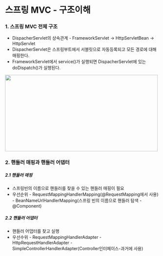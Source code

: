 # 스프링 MVC - 구조이해
### 1. 스프링 MVC 전체 구조
+ DispacherServlet의 상속관계 - FrameworkServlet -> HttpServletBean -> HttpServlet
+ DispacherServlet은 스프링부트에서 서블릿으로 자동등록되고 모든 경로에 대해 매핑한다.
+ FrameworkServlet에서 service()가 실행되면 DispacherServlet에 있는 doDispatch()가 실행된다.
<img src="C:/Users/qor60/Desktop/BLOG/Github/00 Spring MVC/스프링mvc구조" width="500" height="250">

### 2. 핸들러 매핑과 핸들러 어댑터
##### 2.1 핸들러 매핑 
+ 스프링빈의 이름으로 핸들러를 찾을 수 있는 핸들러 매핑이 필요
+ 우선순위 - RequestMappingHandlerMapping(@RequestMapping에서 사용) - BeanNameUrlHandlerMapping(스프링 빈의 이름으로 핸들러 탐색 - @Component)

##### 2.2 핸들러 어댑터
+ 핸들러 어댑터를 찾고 실행
+ 우선수위 - RequestMappingHandlerAdapter - HttpRequestHandlerAdapter - SimpleControllerHandlerAdapter(Controller인터페이스-과거에 사용)